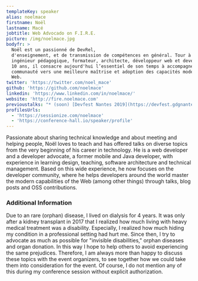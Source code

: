 ```yaml
---
templateKey: speaker
alias: noelmace
firstname: Noël
lastname: Macé
jobtitle: Web Advocado on F.I.R.E.
picture: /img/noelmace.jpg
bodyfr: >
  Noël est un passionné de DevRel,
  d'enseignement, et de transmission de compétences en général. Tour à tour
  ingénieur pédagogique, formateur, architecte, développeur web et developer advocate depuis plus de
  10 ans, il consacre aujourd'hui l’essentiel de son temps à accompagner la
  communauté vers une meilleure maîtrise et adoption des capacités modernes du
  Web.
twitter: 'https://twitter.com/noel_mace'
github: 'https://github.com/noelmace'
linkedin: 'https://www.linkedin.com/in/noelmace/'
website: 'http://fire.noelmace.com'
previoustalks: "* (soon) [Devfest Nantes 2019](https://devfest.gdgnantes.com/fr/): The Web is on F.I.R.E\n* (soon) [Devfest Toulouse 2019](https://devfesttoulouse.fr/): Brace yourself, \U0001F366Vanilla is coming … back \U0001F576!\n* [Best of Web 2019](http://bestofweb.paris/): PRPL: it’s time to learn up with the Fantastic Four!\n* [Best of Web 2019](http://bestofweb.paris/): The Web is on F.I.R.E (workshop)\n* [BreizhCamp 2019](https://www.breizhcamp.org/conference/programme/): The Web is still on F.I.R.E\n* [Angular Connect 2018](https://past.angularconnect.com/2018/): [Deep dive into Angular CLI 7](https://past.angularconnect.com/2018/talks.html#noel-mace) (workshop)\n* [NantesJS](https://nantesjs.org/) (Feb. 2019): ML driven UX made easy with Guess.js\n* [Capitole du libre 2018](https://2018.capitoledulibre.org/): Réconcilier l’ESN avec la communauté et le logiciel libre\n* Algolia Tech Lunch (Oct. 2018): Of code & Avocados\n* AngularX Paris (July 2018): Angular mono-repositories\n* [SFEIR Schools](https://www.sfeir.com/formation/school) Angular & PWA/Modern Web\n* many workshops & talks as a professional trainer, speaker & head of teaching between 2009 & 2015\n* and many more.\n\nGo check [bit.ly/noel-talks](http://bit.ly/noel-talks) for some video recordings.\n"
profilesUrls:
  - 'https://sessionize.com/noelmace'
  - 'https://conference-hall.io/speaker/profile'
---
```

Passionate about sharing technical knowledge and about meeting and helping people, Noël loves to teach and has offered talks on diverse topics from the very beginning of his career in technology. He is a web developer and a developer advocate, a former mobile and Java developer, with experience in learning design, teaching, software architecture and technical management. Based on this wide experience, he now focuses on the developer community, where he helps developers around the world master the modern capabilities of the Web (among other things) through talks, blog posts and OSS contributions.

### Additional Information

Due to an rare (orphan) disease, I lived on dialysis for 4 years. It was only after a kidney transplant in 2017 that I realized how much living with heavy medical treatment was a disability. Especially, I realized how much hiding my condition in a professional setting had hurt me. Since then, I try to advocate as much as possible for "invisible disabilities," orphan diseases and organ donation. In this way I hope to help others to avoid experiencing the same prejudices. Therefore, I am always more than happy to discuss these topics with the event organizers, to see together how we could take them into consideration for the event. Of course, I do not mention any of this during my conference session without explicit authorization.
